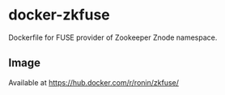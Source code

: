 # docker-zkfuse

 Dockerfile for FUSE provider of Zookeeper Znode namespace.

## Image

Available at https://hub.docker.com/r/ronin/zkfuse/
